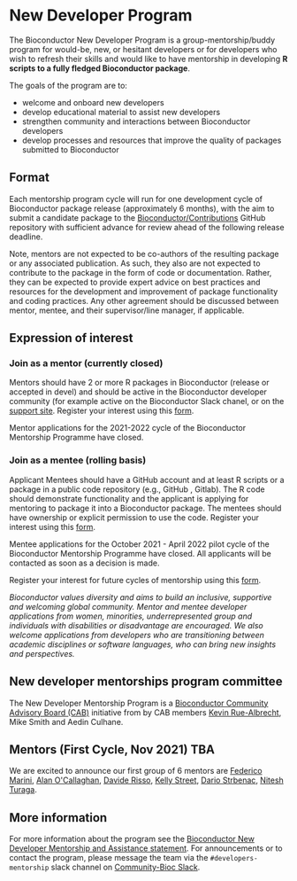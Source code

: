 # New Developer Program

The Bioconductor New Developer Program is a group-mentorship/buddy program for would-be, new, or hesitant developers or for developers who wish to refresh their skills and would like to have mentorship in developing **R scripts to a fully fledged Bioconductor package**.   

The goals of the program are to:

* welcome and onboard new developers
* develop educational material to assist new developers 
* strengthen community and interactions between Bioconductor developers
* develop processes and resources that improve the quality of packages submitted to Bioconductor 

## Format

Each mentorship program cycle will run for one development cycle of Bioconductor package release (approximately 6 months), with the aim to submit a candidate package to the [Bioconductor/Contributions](https://github.com/Bioconductor/Contributions) GitHub repository with sufficient advance for review ahead of the following release deadline. 

Note, mentors are not expected to be co-authors of the resulting package or any associated publication. As such, they also are not expected to contribute to the package in the form of code or documentation. Rather, they can be expected to provide expert advice on best practices and resources for the development and improvement of package functionality and coding practices. Any other agreement should be discussed between mentor, mentee, and their supervisor/line manager, if applicable.


## Expression of interest

### Join as a mentor (currently closed)

Mentors should have 2 or more R packages in Bioconductor (release or accepted in devel) and should be active in the Bioconductor developer community (for example active on the Bioconductor Slack chanel, or on the [support site](https://support.bioconductor.org).
Register your interest using this [form](https://forms.gle/AwJqaVFqsDcAXkpv9).

Mentor applications for the 2021-2022 cycle of the Bioconductor Mentorship Programme have closed.

### Join as a mentee (rolling basis)

Applicant Mentees should have a GitHub account and at least R scripts or a package in a public code repository (e.g., GitHub , Gitlab).
The R code should demonstrate functionality and the applicant is applying for mentoring to package it into a Bioconductor package.
The mentees should have ownership or explicit permission to use the code.
Register your interest using this [form](https://forms.gle/CNcyGwuVic3m3WNUA).

Mentee applications for the October 2021 - April 2022 pilot cycle of the Bioconductor Mentorship Programme have closed.
All applicants will be contacted as soon as a decision is made.

Register your interest for future cycles of mentorship using this [form](https://forms.gle/qBHACsuoi1YpK9Q96).

*Bioconductor values diversity and aims to build an inclusive, supportive and welcoming global community. Mentor and mentee developer applications from women, minorities, underrepresented group and individuals with disabilities or disadvantage are encouraged.  We also welcome applications from developers who are transitioning between academic disciplines or software languages, who can bring new insights and perspectives.*  

##  New developer mentorships program committee

The New Developer Mentorship Program is a [Bioconductor Community Advisory Board (CAB)](https://www.bioconductor.org/about/community-advisory-board/) initiative from by CAB members [Kevin Rue-Albrecht](https://github.com/kevinrue), Mike Smith and Aedin Culhane. 

## Mentors (First Cycle, Nov 2021)  TBA

We are excited to announce our first group of 6 mentors are [Federico Marini](https://github.com/federicomarini), [Alan O'Callaghan](https://github.com/alanocallaghan), [Davide Risso](https://github.com/drisso), [Kelly Street](https://github.com/kstreet13), [Dario Strbenac](https://github.com/DarioS), [Nitesh Turaga](https://github.com/nturaga).

## More information

For more information about the program see the [Bioconductor New Developer Mentorship and Assistance statement](https://docs.google.com/document/d/1Q-Hxmy0ZcKzKSbB-dtg02gJRlZ0Vi6WNOTF-W3bwjmY/edit?usp=sharing). For announcements or to contact the program, please message the team via the `#developers-mentorship` slack channel on [Community-Bioc Slack](https://bioc-community.herokuapp.com/). 

